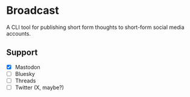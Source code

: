 # Broadcast

A CLI tool for publishing short form thoughts to short-form social media accounts.

## Support

- [x] Mastodon
- [ ] Bluesky
- [ ] Threads
- [ ] Twitter (X, maybe?)
